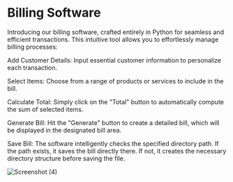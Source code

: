 # Billing Software
Introducing our billing software, crafted entirely in Python for seamless and efficient transactions. This intuitive tool allows you to effortlessly manage billing processes:

Add Customer Details: Input essential customer information to personalize each transaction.

Select Items: Choose from a range of products or services to include in the bill.

Calculate Total: Simply click on the "Total" button to automatically compute the sum of selected items.

Generate Bill: Hit the "Generate" button to create a detailed bill, which will be displayed in the designated bill area.

Save Bill: The software intelligently checks the specified directory path. If the path exists, it saves the bill directly there. If not, it creates the necessary directory structure before saving the file.

![Screenshot (4)](https://github.com/user-attachments/assets/0d3a9923-3b98-4dad-8bf3-f0ea875ecc58)
